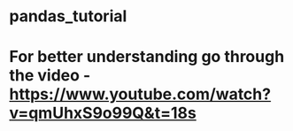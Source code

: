 # pandas_tutorial
# For better understanding go through the video - https://www.youtube.com/watch?v=qmUhxS9o99Q&t=18s
